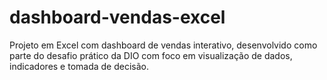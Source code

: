 # dashboard-vendas-excel
Projeto em Excel com dashboard de vendas interativo, desenvolvido como parte do desafio prático da DIO com foco em visualização de dados, indicadores e tomada de decisão.
